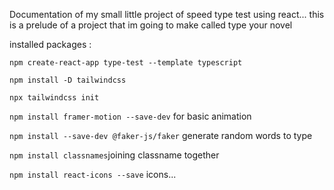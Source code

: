 Documentation of my small little project of speed type test using react... this is a prelude of a project that im going to make called type your novel

installed packages :

```npm create-react-app type-test --template typescript```

```npm install -D tailwindcss``` 

```npx tailwindcss init```

```npm install framer-motion --save-dev``` for basic animation

```npm install --save-dev @faker-js/faker``` generate random words to type

```npm install classnames```joining classname together

```npm install react-icons --save``` icons...
